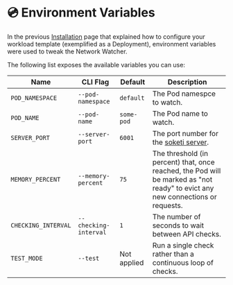 # 💿 Environment Variables

In the previous [Installation](installation.md#kubernetes-yaml) page that explained how to configure your workload template (exemplified as a Deployment), environment variables were used to tweak the Network Watcher.

The following list exposes the available variables you can use:

| Name                | CLI Flag              | Default     | Description                                                                                                                    |
| ------------------- | --------------------- | ----------- | ------------------------------------------------------------------------------------------------------------------------------ |
| `POD_NAMESPACE`     | `--pod-namespace`     | `default`   | The Pod namespce to watch.                                                                                                     |
| `POD_NAME`          | `--pod-name`          | `some-pod`  | The Pod name to watch.                                                                                                         |
| `SERVER_PORT`       | `--server-port`       | `6001`      | The port number for the [soketi server](https://github.com/soketi/soketi).                                                     |
| `MEMORY_PERCENT`    | `--memory-percent`    | `75`        | The threshold (in percent) that, once reached, the Pod will be marked as "not ready" to evict any new connections or requests. |
| `CHECKING_INTERVAL` | `--checking-interval` | `1`         | The number of seconds to wait between API checks.                                                                              |
| `TEST_MODE`         | `--test`              | Not applied | Run a single check rather than a continuous loop of checks.                                                                    |

